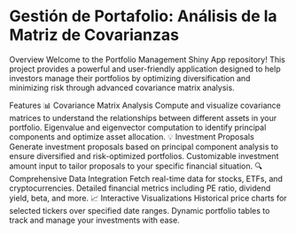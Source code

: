 # Gestión de Portafolio: Análisis de la Matriz de Covarianzas
Overview
Welcome to the Portfolio Management Shiny App repository! This project provides a powerful and user-friendly application designed to help investors manage their portfolios by optimizing diversification and minimizing risk through advanced covariance matrix analysis.

Features
📊 Covariance Matrix Analysis
Compute and visualize covariance matrices to understand the relationships between different assets in your portfolio.
Eigenvalue and eigenvector computation to identify principal components and optimize asset allocation.
💡 Investment Proposals
Generate investment proposals based on principal component analysis to ensure diversified and risk-optimized portfolios.
Customizable investment amount input to tailor proposals to your specific financial situation.
🔍 Comprehensive Data Integration
Fetch real-time data for stocks, ETFs, and cryptocurrencies.
Detailed financial metrics including PE ratio, dividend yield, beta, and more.
📈 Interactive Visualizations
Historical price charts for selected tickers over specified date ranges.
Dynamic portfolio tables to track and manage your investments with ease.
